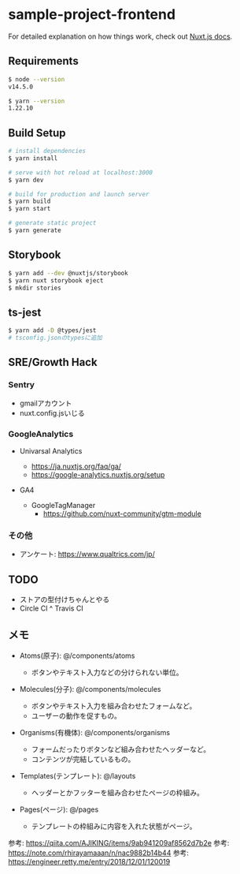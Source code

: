 # sample-project-frontend
For detailed explanation on how things work, check out [Nuxt.js docs](https://nuxtjs.org).

## Requirements
``` BASH
$ node --version
v14.5.0

$ yarn --version
1.22.10
```

## Build Setup

```bash
# install dependencies
$ yarn install

# serve with hot reload at localhost:3000
$ yarn dev

# build for production and launch server
$ yarn build
$ yarn start

# generate static project
$ yarn generate
```

## Storybook
```bash
$ yarn add --dev @nuxtjs/storybook
$ yarn nuxt storybook eject
$ mkdir stories
```

## ts-jest
``` BASH
$ yarn add -D @types/jest
# tsconfig.jsonのtypesに追加
```
## SRE/Growth Hack
### Sentry
- gmailアカウント
- nuxt.config.jsいじる

### GoogleAnalytics
- Univarsal Analytics
  - https://ja.nuxtjs.org/faq/ga/
  - https://google-analytics.nuxtjs.org/setup

- GA4
  - GoogleTagManager
    - https://github.com/nuxt-community/gtm-module

### その他
- アンケート: https://www.qualtrics.com/jp/ 

## TODO
- ストアの型付けちゃんとやる
- Circle CI ^ Travis CI

## メモ
- Atoms(原子): @/components/atoms
    - ボタンやテキスト入力などの分けられない単位。

- Molecules(分子): @/components/molecules
    - ボタンやテキスト入力を組み合わせたフォームなど。
    - ユーザーの動作を促すもの。

- Organisms(有機体): @/components/organisms
    - フォームだったりボタンなど組み合わせたヘッダーなど。
    - コンテンツが完結しているもの。

- Templates(テンプレート): @/layouts
    - ヘッダーとかフッターを組み合わせたページの枠組み。

- Pages(ページ): @/pages
    - テンプレートの枠組みに内容を入れた状態がページ。

参考: https://qiita.com/AJIKING/items/9ab941209af8562d7b2e
参考: https://note.com/rhirayamaaan/n/nac9882b14b44
参考: https://engineer.retty.me/entry/2018/12/01/120019

